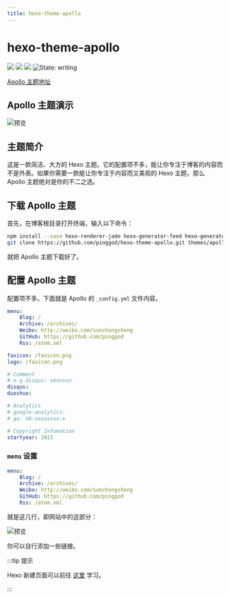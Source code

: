 ```yaml
---
title: hexo-theme-apollo
---
```

# hexo-theme-apollo

[![](https://img.shields.io/badge/Maintained--by-EasyHexo-42B983.svg?longCache=true&style=flat-square)](https://github.com/EasyHexo/Easy-Hexo)
[![](https://img.shields.io/badge/Author-ChungZH-43CD80.svg?longCache=true&style=flat-square)](https://github.com/chungzh)
[![](https://img.shields.io/badge/hexo--theme--apollo-latest-43CD80.svg?longCache=true&style=flat-square)](https://github.com/pinggod/hexo-theme-apollo)
![State: writing](https://img.shields.io/badge/State-writing-8E64B0.svg?style=flat-square)

[Apollo 主题地址](https://github.com/pinggod/hexo-theme-apollo)

## Apollo 主题演示

![预览](@img/2/2-4/1.png)

## 主题简介

这是一款简洁、大方的 Hexo 主题。它的配置项不多，能让你专注于博客的内容而不是外表。如果你需要一款能让你专注于内容而又美观的 Hexo 主题，那么 Apollo 主题绝对是你的不二之选。

## 下载 Apollo 主题

首先，在博客根目录打开终端，输入以下命令：
```bash
npm install --save hexo-renderer-jade hexo-generator-feed hexo-generator-sitemap hexo-browsersync hexo-generator-archive
git clone https://github.com/pinggod/hexo-theme-apollo.git themes/apollo
```

就把 Apollo 主题下载好了。

## 配置 Apollo 主题

配置项不多。下面就是 Apollo 的 `_config.yml` 文件内容。

```yaml
menu:
    Blog: /
    Archive: /archives/
    Weibo: http://weibo.com/sunchongsheng
    GitHub: https://github.com/pinggod
    Rss: /atom.xml

favicon: /favicon.png
logo: /favicon.png

# Comment
# e.g disqus: seansun
disqus:
duoshuo:

# Analytics
# google-analytics:
# ga: UA-xxxxxxxx-x

# Copyright Infomation
startyear: 2015
```

### `menu` 设置

```yaml
menu:
    Blog: /
    Archive: /archives/
    Weibo: http://weibo.com/sunchongsheng
    GitHub: https://github.com/pinggod
    Rss: /atom.xml
```

就是这几行，即网站中的这部分：

![预览](@img/2/2-4/2.png)

你可以自行添加一些链接。

:::tip 提示

Hexo 新建页面可以前往 [这里](/1-Hexo-install-and-config/1-3-config-hexo.html#hexo-命令详解) 学习。

:::

